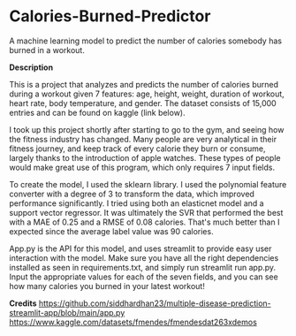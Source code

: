# Calories-Burned-Predictor
A machine learning model to predict the number of calories somebody has burned in a workout.

**Description**

This is a project that analyzes and predicts the number of calories burned during a workout given 7 features: age, height, weight, duration of workout, heart rate, body temperature, and gender. The dataset consists of 15,000 entries and can be found on kaggle (link below). 

I took up this project shortly after starting to go to the gym, and seeing how the fitness industry has changed. Many people are very analytical in their fitness journey, and keep track of every calorie they burn or consume, largely thanks to the introduction of apple watches. These types of people would make great use of this program, which only requires 7 input fields. 

To create the model, I used the sklearn library. I used the polynomial feature converter with a degree of 3 to transform the data, which improved performance significantly. I tried using both an elasticnet model and a support vector regressor. It was ultimately the SVR that performed the best with a MAE of 0.25 and a RMSE of 0.08 calories. That's much better than I expected since the average label value was 90 calories. 

App.py is the API for this model, and uses streamlit to provide easy user interaction with the model. Make sure you have all the right dependencies installed as seen in requirements.txt, and simply run streamlit run app.py. Input the appropriate values for each of the seven fields, and you can see how many calories you burned in your latest workout!



**Credits**
https://github.com/siddhardhan23/multiple-disease-prediction-streamlit-app/blob/main/app.py 
https://www.kaggle.com/datasets/fmendes/fmendesdat263xdemos 

